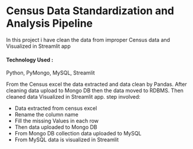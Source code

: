 
# Census Data Standardization and Analysis Pipeline
In this project i have clean the data from improper Census data and Visualized in Streamlit app

#### Technology Used : 
Python, PyMongo, MySQL, Streamlit


From the Census excel the data extracted and data clean by Pandas. After cleaning data upload to Mongo DB then the data moved to RDBMS. Then cleaned data Visualized in Streamlit app. 
step involved:
   - Data extracted from census excel 
   - Rename the column name
   - Fill the missing Values in each row
   - Then data uploaded to Mongo DB
   - From Mongo DB collection data uploaded to MySQL
   - From MySQL data is visualized in Streamlit
